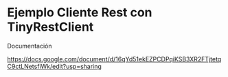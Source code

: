 # Ejemplo Cliente Rest con TinyRestClient

Documentación

https://docs.google.com/document/d/16qYd51ekEZPCDPqiKSB3XR2FTjtetqC9ctLNetsfiWk/edit?usp=sharing
